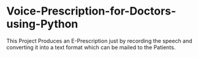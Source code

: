 # Voice-Prescription-for-Doctors-using-Python

This Project Produces an E-Prescription just by recording the speech and converting it into a text format which can be mailed to the Patients.
